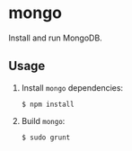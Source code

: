 mongo
===
Install and run MongoDB.

Usage
---
1.  Install `mongo` dependencies:
    
        $ npm install

2.  Build `mongo`:

        $ sudo grunt
